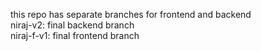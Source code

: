 this repo has separate branches for frontend and backend
<br>niraj-v2: final backend branch
<br>niraj-f-v1: final frontend branch
